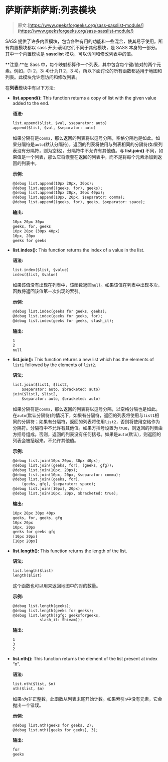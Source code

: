 # 萨斯萨斯萨斯:列表模块

> 原文:[https://www.geeksforgeeks.org/sass-sasslist-module/](https://www.geeksforgeeks.org/sass-sasslist-module/)

SASS 提供了许多内置模块，包含各种有用的功能和一些混合，使其易于使用。所有内置模块都以 sass 开头:表明它们不同于其他模块，是 SASS 本身的一部分。其中一个内置模块是 **sass:list** 模块，可以访问和修改列表中的值。

**注意:**在 Sass 中，每个映射都算作一个列表，其中包含每个键/值对的两个元素。例如，(1: 2，3: 4)计为(1 2，3 4)。所以下面讨论的所有函数都适用于地图和列表。此模块允许您访问和修改列表。

在**列表**模块中有以下方法:

*   **list.append():** This function returns a copy of list with the given value added to the end.

    **语法:**

    ```html
    list.append($list, $val, $separator: auto)
    append($list, $val, $separator: auto)
    ```

    如果分隔符是`comma`，那么返回的列表将以逗号分隔，空格分隔也是如此。如果分隔符是`auto`(默认分隔符)，返回的列表将使用与列表相同的分隔符(如果列表没有分隔符，则为空格)。分隔符中不允许有其他值。与 **list.join()** 不同，如果值是一个列表，那么它将嵌套在返回的列表中，而不是将每个元素添加到返回的列表中。

    **示例:**

    ```html
    @debug list.append(10px 20px, 30px); 
    @debug list.append((geeks, for), geeks); 
    @debug list.append(10px 20px, 30px 40px); 
    @debug list.append(10px, 20px, $separator: comma); 
    @debug list.append((geeks, for), geeks, $separator: space); 
    ```

    **输出:**

    ```html
    10px 20px 30px
    geeks, for, geeks
    10px 20px (30px 40px)
    10px, 20px
    geeks for geeks

    ```

*   **list.index():** This function returns the index of a value in the list.

    **语法:**

    ```html
    list.index($list, $value)
    index($list, $value)
    ```

    如果该值没有出现在列表中，该函数返回`null`。如果该值在列表中出现多次，函数将返回该值第一次出现的索引。

    **示例:**

    ```html
    @debug list.index(geeks for geeks, geeks); 
    @debug list.index(geeks for geeks, for); 
    @debug list.index(geeks for geeks, slash_it);  
    ```

    **输出:**

    ```html
    1
    2
    null

    ```

*   **list.join():** This function returns a new list which has the elements of `list1` followed by the elements of `list2`.

    **语法:**

    ```html
    list.join($list1, $list2, 
        $separator: auto, $bracketed: auto)
    join($list1, $list2, 
        $separator: auto, $bracketed: auto)
    ```

    如果分隔符是`comma`，那么返回的列表将以逗号分隔，以空格分隔也是如此。在`auto`(默认分隔符)的情况下，如果有分隔符，返回的列表将使用与`list1`相同的分隔符；如果有分隔符，返回的列表将使用`list2`，否则将使用空格作为分隔符。分隔符中不允许有其他值。如果方括号设置为 true，则返回的列表由方括号组成。否则，返回的列表没有任何括号。如果是`auto`(默认)，则返回的列表会被括起来。不允许其他值。

    **示例:**

    ```html
    @debug list.join(10px 20px, 30px 40px); 
    @debug list.join((geeks, for), (geeks, gfg)); 
    @debug list.join(10px, 20px); 
    @debug list.join(10px, 20px, $separator: comma); 
    @debug list.join((geeks, for), 
        (geeks, gfg), $separator: space); 
    @debug list.join([10px], 20px); 
    @debug list.join(10px, 20px, $bracketed: true);
    ```

    **输出:**

    ```html
    10px 20px 30px 40px
    geeks, for, geeks, gfg
    10px 20px
    10px, 20px
    geeks for geeks gfg
    [10px 20px]
    [10px 20px]

    ```

*   **list.length():** This function returns the length of the list.

    **语法:**

    ```html
    list.length($list)
    length($list)
    ```

    这个函数也可以用来返回地图中的对的数量。

    **示例:**

    ```html
    @debug list.length(geeks);
    @debug list.length(geeks for geeks);
    @debug list.length((gfg: geeksforgeeks, 
                slash_it: Shivam));  
    ```

    **输出:**

    ```html
    1
    3
    2

    ```

*   **list.nth():** This function returns the element of the list present at index “n”.

    **语法:**

    ```html
    list.nth($list, $n)
    nth($list, $n)
    ```

    如果`n`为非正整数，此函数从列表末尾开始计数。如果索引`n`中没有元素，它会抛出一个错误。

    **示例:**

    ```html
    @debug list.nth(geeks for geeks, 2);
    @debug list.nth([geeks for geeks], 3);
    ```

    **输出:**

    ```html
    for
    geeks

    ```